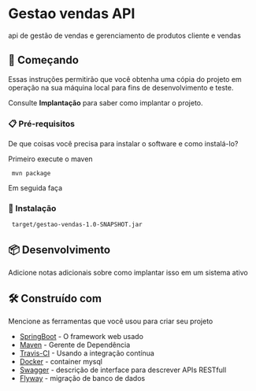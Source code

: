  # Gestao vendas API

api de gestão de vendas e gerenciamento de produtos cliente e vendas

## 🚀 Começando

Essas instruções permitirão que você obtenha uma cópia do projeto em operação na sua máquina local para fins de desenvolvimento e teste.

Consulte **Implantação** para saber como implantar o projeto.

### 📋 Pré-requisitos

De que coisas você precisa para instalar o software e como instalá-lo?

Primeiro execute o maven 
 
```
 mvn package
```
Em seguida faça

### 🔧 Instalação

```
 target/gestao-vendas-1.0-SNAPSHOT.jar
```
## 📦 Desenvolvimento

Adicione notas adicionais sobre como implantar isso em um sistema ativo

## 🛠️ Construído com

Mencione as ferramentas que você usou para criar seu projeto

* [SpringBoot](https://spring.io/projects/spring-boot) - O framework web usado
* [Maven](https://maven.apache.org/) - Gerente de Dependência
* [Travis-CI](https://travis-ci.org/) - Usando a integração contínua
* [Docker](https://www.docker.com/) - container mysql
* [Swagger](https://swagger.io/tools/swagger-ui/) - descrição de interface para descrever APIs RESTfull
* [Flyway](https://flywaydb.org/) - migração de banco de dados


